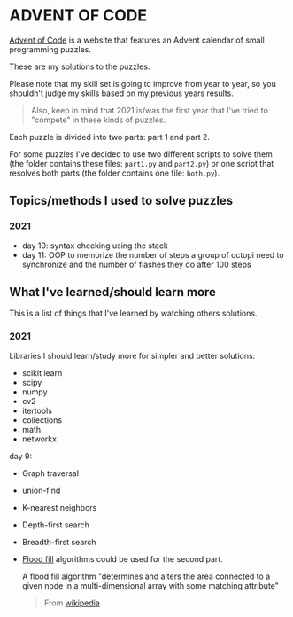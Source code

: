 # ADVENT OF CODE

[Advent of Code](https://adventofcode.com/) is a website that features an Advent calendar of small programming puzzles.

These are my solutions to the puzzles.

Please note that my skill set is going to improve from year to year, so you shouldn't judge my skills based on my previous years results.
> Also, keep in mind that 2021 is/was the first year that I've tried to "compete" in these kinds of puzzles.

Each puzzle is divided into two parts: part 1 and part 2.

For some puzzles I've decided to use two different scripts to solve them (the folder contains these files: ```part1.py``` and ```part2.py```) 
or one script that resolves both parts (the folder contains one file: ```both.py```).

## Topics/methods I used to solve puzzles

### 2021

* day 10: syntax checking using the stack
* day 11: OOP to memorize the number of steps a group of octopi need to synchronize
          and the number of flashes they do after 100 steps

## What I've learned/should learn more

This is a list of things that I've learned by watching others solutions.

### 2021

Libraries I should learn/study more for simpler and better solutions:
* scikit learn
* scipy
* numpy
* cv2 
* itertools
* collections
* math
* networkx

day 9:
* Graph traversal
* union-find
* K-nearest neighbors
* Depth-first search
* Breadth-first search

* [Flood fill](https://en.wikipedia.org/wiki/Flood_fill) algorithms could be used for the second part.

    A flood fill algorithm "determines and alters the area connected to a given node in a multi-dimensional array with some matching attribute"
    > From [wikipedia](https://en.wikipedia.org/wiki/Flood_fill)
